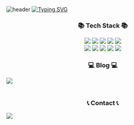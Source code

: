 ![header](https://capsule-render.vercel.app/api?type=waving&color=F7D358&text=&animation=twinkling&height=80)
[![Typing SVG](https://readme-typing-svg.demolab.com?font=Alkatra&weight=500&size=45&duration=3500&pause=3&color=000000&center=false&vCenter=false&multiline=true&repeat=true&width=1000&height=100&lines=Welcome+to+JinTaekHan+GitHub!👋)](https://git.io/typing-svg)
 
<div align="center">
<h3 align="center">📚 Tech Stack 📚</h3>
<p align="center">
  <img src="https://img.shields.io/badge/HTML5-E34F26?style=flat-round&logo=html5&logoColor=white" > 
  <img src="https://img.shields.io/badge/CSS-1572B6?style=flat-round&logo=css3&logoColor=white">
  <img src="https://img.shields.io/badge/Javascript-ffb13b?style=flat-square&logo=javascript&logoColor=white"/>
  <img src="https://img.shields.io/badge/React.js-6EC0EB?style=flat-round&logo=React&logoColor=white">
  <img src="https://img.shields.io/badge/TypeScript-3178C6?style=flat-square&logo=typescript&logoColor=white">
  <br>
  <img src="https://img.shields.io/badge/Python-3766AB?style=flat-square&logo=Python&logoColor=white"/>
  <img src="https://img.shields.io/badge/Node.js-339933?style=flat-square&logo=Node.js&logoColor=white"/>
  <img src="https://img.shields.io/badge/Express-000000?style=flat-square&logo=Express&logoColor=white"/>
  <img src="https://img.shields.io/badge/Mysql-E6B91E?style=flat-square&logo=MySql&logoColor=white"/>
  <img src="https://img.shields.io/badge/oracle-F80000?style=flat-round&logo=oracle&logoColor=white">
</p>

 <h3>💻 Blog 💻</h3>
<div style="display:flex; flex-direction:row;">
    <a href="https://jintaek5182.tistory.com">
        <img src="https://img.shields.io/badge/Tistory-000000?style=for-the-badge&logo=Tistory&logoColor=white"> 
    </a>
</div><br>

<h3>📞 Contact 📞</h3> 
<div style="display:flex; flex-direction:row;">
    <a href="mailto:wlsxor5252@gmail.com">
        <img src="https://img.shields.io/badge/Gmail-EA4335?style=for-the-badge&logo=Gmail&logoColor=white"> 
    </a>
</div><br>
    
</div>
